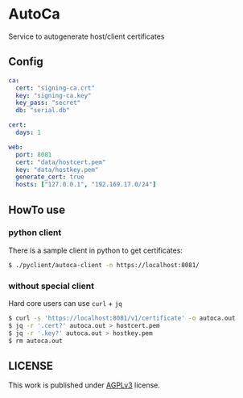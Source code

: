 # AutoCa

Service to autogenerate host/client certificates

## Config

```yaml
ca:
  cert: "signing-ca.crt"
  key: "signing-ca.key"
  key_pass: "secret"
  db: "serial.db"

cert:
  days: 1

web:
  port: 8081
  cert: "data/hostcert.pem"
  key: "data/hostkey.pem"
  generate_cert: true
  hosts: ["127.0.0.1", "192.169.17.0/24"]
```

## HowTo use

### python client

There is a sample client in python to get certificates:

```sh
$ ./pyclient/autoca-client -n https://localhost:8081/
```

### without special client

Hard core users can use `curl` + `jq`

```sh
$ curl -s 'https://localhost:8081/v1/certificate' -o autoca.out
$ jq -r '.cert?' autoca.out > hostcert.pem
$ jq -r '.key?' autoca.out > hostkey.pem
$ rm autoca.out
```

## LICENSE

This work is published under [AGPLv3][1] license.

[1]: https://www.gnu.org/licenses/agpl-3.0.txt
